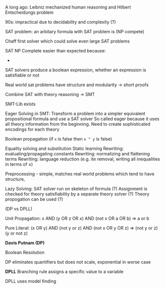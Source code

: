 A long ago: Leibniz mechanized human reasoning and Hilbert Entscheidungs problem

90s: impractical due to decidability and complexity (?)

SAT problem: an arbitary formula with 
SAT problem is (NP compete)

Chaff first solver which could solve even large SAT problems

SAT NP Complete easier than expected because:

*  

SAT solvers produce a boolean expression, whether an expression is satisfiable or not

Real world sat problems have structure and modularity -> short proofs

Combine SAT with theory reasoning -> SMT

SMT-Lib exists



Eager Solving in SMT: Transform a problem into a simpler equivalent propositional formula and use a SAT solver
So called eager because it uses all theory information from the beginning.
Need to create sophisticated encodings for each theory

Boolean propagation (if `x` is false then `x ^ y` is false)

Equality solving and substitution
Static learning
Rewriting: evaluating/propagating constants
Rewriting: normalizing and flattening terms
Rewriting: language reduction (e.g. ite removal, writing all
inequalities in terms of ≤) 

Preprocessing - simple, matches real world problems which tend to have structure,

Lazy Solving:
SAT solver run on skeleton of formula (?)
Assignment is checked for theory satisfiability by a separate theory solver (?)
Theory propogation can be used (?)



(DP vs DPLL)

Unit Propagation: x AND (y OR z OR x) AND (not x OR a OR b) => a or b

Pure Literal: (x OR y) AND (not y or z) AND (not x OR y OR z) => (not y or z) (y or not z)

**Davis Putnam (DP)**

Boolean Resolution

DP eliminates quantifiers but does not scale, exponential in worse case

**DPLL**
Branching rule  assigns a specific value to a variable

DPLL uses model finding

